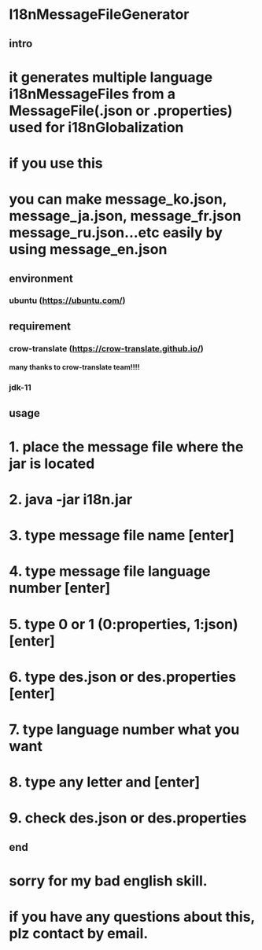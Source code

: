 # I18nMessageFileGenerator

## intro
# it generates multiple language i18nMessageFiles from a MessageFile(.json or .properties) used for i18nGlobalization
# if you use this
# you can make message_ko.json, message_ja.json, message_fr.json message_ru.json...etc easily by using message_en.json

## environment
### ubuntu (https://ubuntu.com/)

## requirement
### crow-translate (https://crow-translate.github.io/)
#### many thanks to crow-translate team!!!!
### jdk-11


## usage
# 1. place the message file where the jar is located
# 2. java -jar i18n.jar
# 3. type message file name [enter]
# 4. type message file language number [enter]
# 5. type 0 or 1 (0:properties, 1:json) [enter]
# 6. type des.json or des.properties [enter]
# 7. type language number what you want
# 8. type any letter and [enter]
# 9. check des.json or des.properties

## end
# sorry for my bad english skill.
# if you have any questions about this, plz contact by email.
